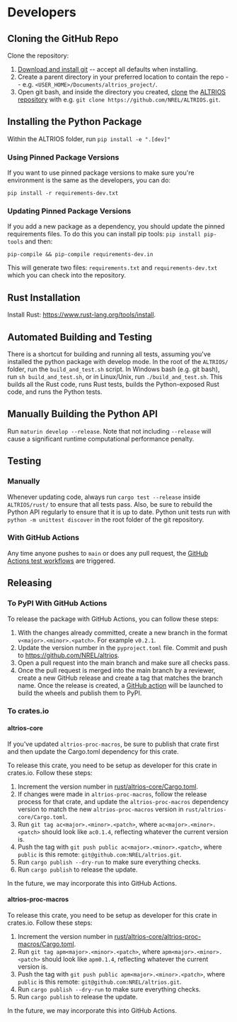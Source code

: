 # Developers

<!-- toc -->

## Cloning the GitHub Repo

Clone the repository:

1. [Download and install git](https://git-scm.com/downloads) -- accept all defaults when installing.
1. Create a parent directory in your preferred location to contain the repo -- e.g.
   `<USER_HOME>/Documents/altrios_project/`.
1. Open git bash, and inside the directory you created,
   [clone](https://docs.github.com/en/repositories/creating-and-managing-repositories/cloning-a-repository)
   the [ALTRIOS repository](https://github.com/NREL/ALTRIOS) with e.g. `git clone
   https://github.com/NREL/ALTRIOS.git`.

## Installing the Python Package

Within the ALTRIOS folder, run `pip install -e ".[dev]"`

### Using Pinned Package Versions

If you want to use pinned package versions to make sure you're environment is the same as the
developers, you can do:

```shell
pip install -r requirements-dev.txt
```

### Updating Pinned Package Versions

If you add a new package as a dependency, you should update the pinned requirements files. To do
this you can install pip tools: `pip install pip-tools` and then:

```shell
pip-compile && pip-compile requirements-dev.in
```

This will generate two files: `requirements.txt` and `requirements-dev.txt` which you can check into
the repository.

## Rust Installation

Install Rust: <https://www.rust-lang.org/tools/install>.

## Automated Building and Testing

There is a shortcut for building and running all tests, assuming you've installed the python package
with develop mode. In the root of the `ALTRIOS/` folder, run the `build_and_test.sh` script. In
Windows bash (e.g. git bash), run `sh build_and_test.sh`, or in Linux/Unix, run
`./build_and_test.sh`. This builds all the Rust code, runs Rust tests, builds the Python-exposed
Rust code, and runs the Python tests.

## Manually Building the Python API

Run `maturin develop --release`. Note that not including `--release` will cause a significant
runtime computational performance penalty.

## Testing

### Manually

Whenever updating code, always run `cargo test --release` inside `ALTRIOS/rust/` to ensure that all
tests pass. Also, be sure to rebuild the Python API regularly to ensure that it is up to date.
Python unit tests run with `python -m unittest discover` in the root folder of the git repository.

### With GitHub Actions
Any time anyone pushes to `main` or does any pull request, the [GitHub Actions test
workflows](https://github.com/NREL/altrios/tree/main/.github/workflows) are triggered.  

## Releasing

### To PyPI With GitHub Actions
To release the package with GitHub Actions, you can follow these steps:

1. With the changes already committed, create a new branch in the format `v<major>.<minor>.<patch>`.
   For example `v0.2.1`.
1. Update the version number in the `pyproject.toml` file.  Commit and push to
   https://github.com/NREL/altrios.  
1. Open a pull request into the main branch and make sure all checks pass.
1. Once the pull request is merged into the main branch by a reviewer, create a new GitHub release
   and create a tag that matches the branch name. Once the release is created, a [GitHub
   action](https://github.com/NREL/altrios/blob/686e8c28828cb980cc45567d08091e69b7bee52c/.github/workflows/wheels.yaml#L5)
   will be launched to build the wheels and publish them to PyPI. 

### To crates.io
#### altrios-core
If you've updated `altrios-proc-macros`, be sure to publish that crate first and then update the
Cargo.toml dependency for this crate.  

To release this crate, you need to be setup as developer for this crate in crates.io.  Follow these steps: 
1. Increment the version number in
   [rust/altrios-core/Cargo.toml](https://github.com/NREL/altrios/blob/main/rust/altrios-core/Cargo.toml).
1. If changes were made in `altrios-proc-macros`, follow the release process for that crate, and
   update the `altrios-proc-macros` dependency version to match the new `altrios-proc-macros`
   version in `rust/altrios-core/Cargo.toml`.  
1. Run `git tag ac<major>.<minor>.<patch>`, where `ac<major>.<minor>.<patch>` should look like
   `ac0.1.4`, reflecting whatever the current version is.
1. Push the tag with `git push public ac<major>.<minor>.<patch>`, where `public` is this remote:
   `git@github.com:NREL/altrios.git`.
1. Run `cargo publish --dry-run` to make sure everything checks.
1. Run `cargo publish` to release the update.  

In the future, we may incorporate this into GitHub Actions.  

#### altrios-proc-macros
To release this crate, you need to be setup as developer for this crate in crates.io.  Follow these steps: 
1. Increment the version number in
   [rust/altrios-core/altrios-proc-macros/Cargo.toml](https://github.com/NREL/altrios/blob/main/rust/altrios-core/altrios-proc-macros/Cargo.toml).
1. Run `git tag apm<major>.<minor>.<patch>`, where `apm<major>.<minor>.<patch>` should look like
   `apm0.1.4`, reflecting whatever the current version is.
1. Push the tag with `git push public apm<major>.<minor>.<patch>`, where `public` is this remote:
   `git@github.com:NREL/altrios.git`.
1. Run `cargo publish --dry-run` to make sure everything checks.
1. Run `cargo publish` to release the update.  

In the future, we may incorporate this into GitHub Actions.  